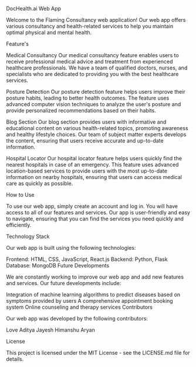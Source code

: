 DocHealth.ai Web App

Welcome to the Flaming Consultancy web application! Our web app offers various consultancy and health-related services to help you maintain optimal physical and mental health.

Feature's

Medical Consultancy
Our medical consultancy feature enables users to receive professional medical advice and treatment from experienced healthcare professionals. We have a team of qualified doctors, nurses, and specialists who are dedicated to providing you with the best healthcare services.

Posture Detection
Our posture detection feature helps users improve their posture habits, leading to better health outcomes. The feature uses advanced computer vision techniques to analyze the user's posture and provide personalized recommendations based on their habits.

Blog Section
Our blog section provides users with informative and educational content on various health-related topics, promoting awareness and healthy lifestyle choices. Our team of subject matter experts develops the content, ensuring that users receive accurate and up-to-date information.

Hospital Locator
Our hospital locator feature helps users quickly find the nearest hospitals in case of an emergency. This feature uses advanced location-based services to provide users with the most up-to-date information on nearby hospitals, ensuring that users can access medical care as quickly as possible.

How to Use

To use our web app, simply create an account and log in. You will have access to all of our features and services. Our app is user-friendly and easy to navigate, ensuring that you can find the services you need quickly and efficiently.

Technology Stack

Our web app is built using the following technologies:

Frontend: HTML, CSS, JavaScript, React.js
Backend: Python, Flask
Database: MongoDB
Future Developments

We are constantly working to improve our web app and add new features and services. Our future developments include:

Integration of machine learning algorithms to predict diseases based on symptoms provided by users
A comprehensive appointment booking system
Online counseling and therapy services
Contributors

Our web app was developed by the following contributors:

Love
Aditya
Jayesh
Himanshu
Aryan

License

This project is licensed under the MIT License - see the LICENSE.md file for details.




